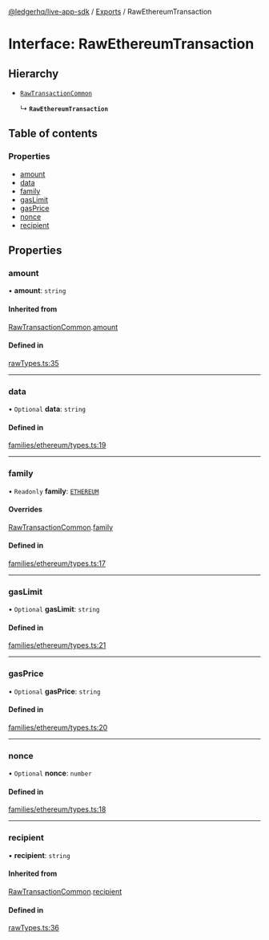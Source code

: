 [@ledgerhq/live-app-sdk](../README.md) / [Exports](../modules.md) / RawEthereumTransaction

# Interface: RawEthereumTransaction

## Hierarchy

- [`RawTransactionCommon`](RawTransactionCommon.md)

  ↳ **`RawEthereumTransaction`**

## Table of contents

### Properties

- [amount](RawEthereumTransaction.md#amount)
- [data](RawEthereumTransaction.md#data)
- [family](RawEthereumTransaction.md#family)
- [gasLimit](RawEthereumTransaction.md#gaslimit)
- [gasPrice](RawEthereumTransaction.md#gasprice)
- [nonce](RawEthereumTransaction.md#nonce)
- [recipient](RawEthereumTransaction.md#recipient)

## Properties

### amount

• **amount**: `string`

#### Inherited from

[RawTransactionCommon](RawTransactionCommon.md).[amount](RawTransactionCommon.md#amount)

#### Defined in

[rawTypes.ts:35](https://github.com/LedgerHQ/live-app-sdk/blob/5608a83/src/rawTypes.ts#L35)

___

### data

• `Optional` **data**: `string`

#### Defined in

[families/ethereum/types.ts:19](https://github.com/LedgerHQ/live-app-sdk/blob/5608a83/src/families/ethereum/types.ts#L19)

___

### family

• `Readonly` **family**: [`ETHEREUM`](../enums/FAMILIES.md#ethereum)

#### Overrides

[RawTransactionCommon](RawTransactionCommon.md).[family](RawTransactionCommon.md#family)

#### Defined in

[families/ethereum/types.ts:17](https://github.com/LedgerHQ/live-app-sdk/blob/5608a83/src/families/ethereum/types.ts#L17)

___

### gasLimit

• `Optional` **gasLimit**: `string`

#### Defined in

[families/ethereum/types.ts:21](https://github.com/LedgerHQ/live-app-sdk/blob/5608a83/src/families/ethereum/types.ts#L21)

___

### gasPrice

• `Optional` **gasPrice**: `string`

#### Defined in

[families/ethereum/types.ts:20](https://github.com/LedgerHQ/live-app-sdk/blob/5608a83/src/families/ethereum/types.ts#L20)

___

### nonce

• `Optional` **nonce**: `number`

#### Defined in

[families/ethereum/types.ts:18](https://github.com/LedgerHQ/live-app-sdk/blob/5608a83/src/families/ethereum/types.ts#L18)

___

### recipient

• **recipient**: `string`

#### Inherited from

[RawTransactionCommon](RawTransactionCommon.md).[recipient](RawTransactionCommon.md#recipient)

#### Defined in

[rawTypes.ts:36](https://github.com/LedgerHQ/live-app-sdk/blob/5608a83/src/rawTypes.ts#L36)
